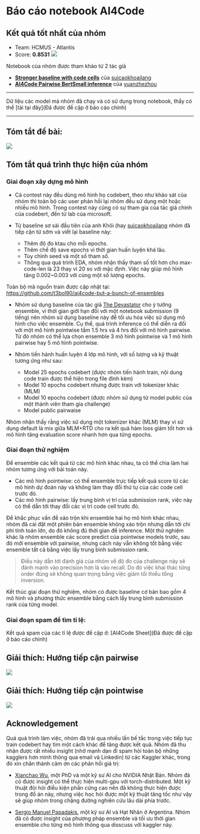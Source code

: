 # Báo cáo notebook AI4Code
## Kết quả tốt nhất của nhóm
- Team: HCMUS - Atlantis
- Score: **0.8531**
![](https://i.imgur.com/Y7mxhY2.png)


Notebook của nhóm được tham khảo từ 2 tác giả
- **[Stronger baseline with code cells](https://www.kaggle.com/code/suicaokhoailang/stronger-baseline-with-code-cells)** của [suicaokhoailang](https://www.kaggle.com/suicaokhoailang)
- **[AI4Code Pairwise BertSmall inference](https://www.kaggle.com/code/yuanzhezhou/ai4code-pairwise-bertsmall-inference)** của [yuanzhezhou](https://www.kaggle.com/yuanzhezhou)

---

Dữ liệu các model mà nhóm đã chạy và có sử dụng trong notebook, thầy có thể [tải tại đây](Đã được đề cập ở báo cáo chính)

----
## Tóm tắt đề bài:

![](https://i.imgur.com/VIWReVH.png)


<!--  -->

## Tóm tắt quá trình thực hiện của nhóm

### Giai đoạn xây dựng mô hình

- Cả contest này đều dùng mô hình họ codebert, theo như khảo sát của nhóm thì toàn bộ các user phản hồi lại nhóm đều sử dụng một hoặc nhiều mô hình. Trong contest này cũng có sự tham gia của tác giả chính của codebert, đến từ lab của microsoft.

- Từ baseline sơ sài đầu tiên của anh Khôi (hay [suicaokhoailang]((https://www.kaggle.com/suicaokhoailang)) nhóm đã tiếp cận từ sớm và viết lại baseline này:
    - Thêm độ đo ktau cho mỗi epochs.
    - Thêm chế độ save epochs vì thời gian huấn luyện khá lâu.
    - Tùy chỉnh seed và một số tham số.
    - Thông qua quá trình EDA, nhóm nhận thấy tham số tốt hơn cho max-code-len là 23 thay vì 20 so với mặc định. Việc này giúp mô hình tăng 0.002~0.003 với cùng một số lượng epochs.


Toàn bộ mã nguồn train được cập nhật tại: https://github.com/t3bol90/ai4code-but-a-bunch-of-ensembles

- Nhóm sử dụng baseline của tác giả [The Devastator](https://www.kaggle.com/thedevastator) cho ý tưởng ensemble, vì thời gian giới hạn đối với một notebook submission (9 tiếng) nên nhóm sử dụng baseline này để tối ưu hóa việc sử dụng mô hình cho việc ensemble. Cụ thể, quá trình inference có thể diễn ra đối với một mô hình pointwise tầm 1.5 hrs và 4 hrs đối với mô hình pairwise. Từ đó nhóm có thể lựa chọn ensemble 3 mô hình pointwise và 1 mô hình pairwise hay  5 mô hình pointwise.

- Nhóm tiến hành huấn luyện 4 lớp mô hình, với số lượng và kỹ thuật tương ứng như sau:
    - Model 25 epochs codebert (được nhóm tiến hành train, nội dung code train được thể hiện trong file đính kèm)
    - Model 10 epochs codebert nhưng được train với tokenizer khác (MLM)
    - Model 10 epochs codebert (được nhóm sử dụng từ model public của một thành viên tham gia challenge)
    - Model public pairwaise

Nhóm nhận thấy rằng việc sử dụng một tokenizer khác (MLM) thay vì sử dụng default là mix giữa MLM+RTD cho ra kết quả hàm loss giảm tốt hơn và mô hình tăng evaluation score nhanh hơn qua từng epochs.

### Giai đoạn thử nghiệm

Để ensemble các kết quả từ các mô hình khác nhau, ta có thể chia làm hai nhóm tương ứng với bài toán này.
- Các mô hình pointwise: có thể ensemble trực tiếp kết quả score từ các mô hình dự đoán này và không làm thay đổi thứ tự của các code cell trước đó.
- Các mô hình pairwise: lấy trung bình vị trí của submission rank, việc này có thể dẫn tới thay đổi các vị trí code cell trước đó.


Để khắc phục vấn đề xáo trộn khi ensemble hai họ mô hình khác nhau, nhóm đã cài đặt một phiên bản ensemble không xáo trộn nhưng dẫn tới chi phí tính toán lớn, do đó không đủ thời gian để inference. Một thử nghiệm khác là nhóm ensemble các score predict của pointwise models trước, sau đó mới ensemble với pairwise, nhưng cách này vẫn không tốt bằng việc ensemble tất cả bằng việc lấy trung bình submission rank.

> Điều này dẫn tới đánh giá của nhóm về độ đo của challenge này sẽ đánh mạnh vào precision hơn là vào recall. Do đó việc khai thác từng order đúng sẽ không quan trọng bằng việc giảm tối thiểu tổng inversion.


Kết thúc giai đoạn thử nghiệm, nhóm có được baseline cơ bản bao gồm 4 mô hình và phương thức ensemble bằng cách lấy trung bình submission rank của từng model.

### Giai đoạn spam để tìm tỉ lệ:

Kết quả spam của các tỉ lệ được đề cập ở: [AI4Code Sheet](Đã được đề cập ở báo cáo chính)


<!--  -->


## Giải thích: Hướng tiếp cận pairwise
![](https://i.imgur.com/VTXzheh.png)


## Giải thích: Hướng tiếp cận pointwise
![](https://i.imgur.com/NdKhK93.png)



## Acknowledgement

Quá quá trình làm việc, nhóm đã trải qua nhiều lần bế tắc trong việc tiếp tục train codebert hay tìm một cách khác để tăng được kết quả. Nhóm đã thu nhận được rất nhiều insight (nhờ mạnh dạn đi spam hỏi toàn bộ những kagglers hơn mình thông qua email và Linkedin) từ các Kaggler khác, trong đó xin chân thành cảm ơn các phản hồi giá trị:

- [Xianchao Wu](https://www.kaggle.com/xianchaowu), một PhD và một kỹ sư AI cho NVIDIA Nhật Bản. Nhóm đã có được insight có thể thực hiện multi-gpu với torch-distributed. Một kỹ thuật đòi hỏi điều kiện phần cứng cao nên đã không thực hiện được trong đồ án này, nhưng việc học hỏi được một kỹ thuật tăng tốc như vậy sẽ giúp nhóm trong chặng đường nghiên cứu lâu dài phía trước.

- [Sergio Manuel Papadakis](https://www.kaggle.com/socom20), một kỹ sư AI và Hạt Nhân ở Argentina. Nhóm đã có được insight của phương pháp ensemble và tối ưu thời gian ensemble cho từng mô hình thông qua disscuss với kaggler này.

